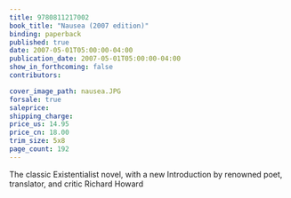 ```yaml
---
title: 9780811217002
book_title: "Nausea (2007 edition)"
binding: paperback
published: true
date: 2007-05-01T05:00:00-04:00
publication_date: 2007-05-01T05:00:00-04:00
show_in_forthcoming: false
contributors:

cover_image_path: nausea.JPG
forsale: true
saleprice:
shipping_charge:
price_us: 14.95
price_cn: 18.00
trim_size: 5x8
page_count: 192
---
```

The classic Existentialist novel, with a new Introduction by renowned poet, translator, and critic Richard Howard

